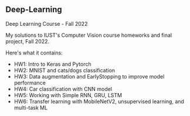 

## Deep-Learning
Deep Learning Course - Fall 2022


My solutions to IUST's Computer Vision course homeworks and final project, Fall 2022.

Here's what it contains:
* HW1: Intro to Keras and Pytorch
* HW2: MNIST and cats/dogs classification
* HW3: Data augmentation and EarlyStopping to improve model performance
* HW4: Car classification with CNN model
* HW5: Working with Simple RNN, GRU, LSTM
* HW6: Transfer learning with MobileNetV2, unsupervised learning, and multi-task ML

